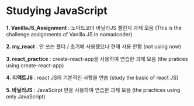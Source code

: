# Studying JavaScript


**1. VanillaJS_Assignment**
: 노마드코더 바닐라JS 챌린지 과제 모음
(This is the challenge assignments of Vanilla JS in nomadcoder)

**2. my_react**
: 안 쓰는 폴더 / 초기에 사용했으나 현재 사용 안함
(not using now)

**3. react_practice**
: create-react-app을 사용하여 연습한 과제 모음
(the pratices using create-react-app)

**4. 리액트JS**
: react JS의 기본적인 사항을 연습
(study the basic of react JS)

**5. 바닐라JS**
: JavaScirpt 만을 사용하여 연습한 과제 모음
(the practices using only JavaScript)
